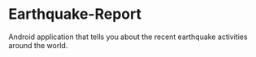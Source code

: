 # Earthquake-Report
Android application that tells you about the recent earthquake activities around the world.
